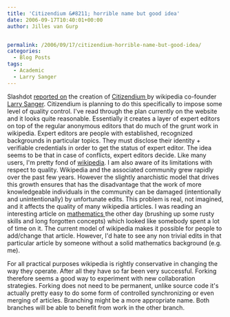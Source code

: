 ```yaml
---
title: 'Citizendium &#8211; horrible name but good idea'
date: 2006-09-17T10:40:01+00:00
author: Jilles van Gurp


permalink: /2006/09/17/citizendium-horrible-name-but-good-idea/
categories:
  - Blog Posts
tags:
  - Academic
  - Larry Sanger
---
```

Slashdot [reported on](http://slashdot.org/article.pl?sid=06/09/16/1421226) the creation of [Citizendium ](http://citizendium.org/)by wikipedia co-founder [Larry Sanger](http://en.wikipedia.org/wiki/Larry_Sanger). Citizendium is planning to do this specifically to impose some level of quality control. I've read through the plan currently on the website and it looks quite reasonable. Essentially it creates a layer of expert editors on top of the regular anonymous editors that do much of the grunt work in wikipedia. Expert editors are people with established, recognized backgrounds in particular topics. They must disclose their identity + verifiable credentials in order to get the status of expert editor. The idea seems to be that in case of conflicts, expert editors decide.
Like many users, I'm pretty fond of [wikipedia](http://wikipedia.org). I am also aware of its limitations with respect to quality. Wikipedia and the associated community grew rapidly over the past few years. However the slightly anarchistic model that drives this growth ensures that has the disadvantage that the work of more knowledgeable individuals in the community   can be damaged (intentionally and unintentionally) by unfortunate edits. This problem is real, not imagined, and it affects the quality of many wikipedia articles. I was reading an interesting article on [mathematics ](http://en.wikipedia.org/wiki/Mathematics)the other day (brushing up some rusty skills and long forgotten concepts) which looked like somebody spent a lot of time on it. The current model of wikipedia makes it possible for people to add/change that article. However, I'd hate to see any non trivial edits in that particular article by someone without a solid mathematics background (e.g. me).

For all practical purposes wikipedia is rightly conservative in changing the way they operate. After all they have so far been very successful. Forking therefore seems a good way to experiment with new collaboration strategies. Forking does not need to be permanent, unlike source code it's actually pretty easy to do some form of controlled synchronizing or even merging of articles. Branching might be a more appropriate name. Both branches will be able to benefit from work in the other branch.